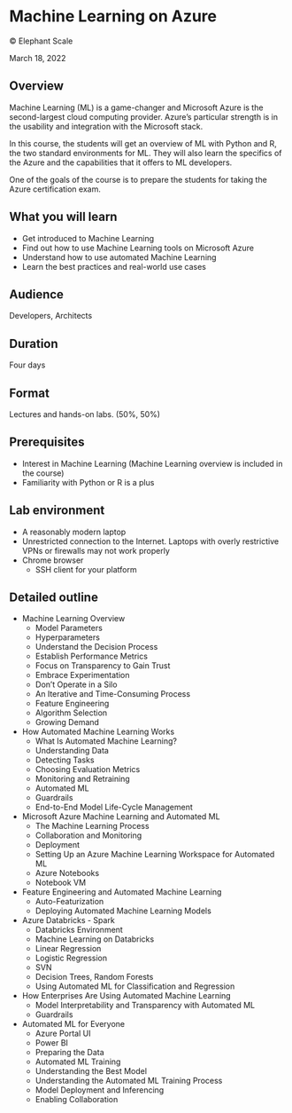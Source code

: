 # Machine Learning on Azure

© Elephant Scale

March 18, 2022

## Overview

Machine Learning (ML) is a game-changer and Microsoft Azure is the second-largest cloud computing provider.  Azure’s particular strength is in the usability and integration with the Microsoft stack.

In this course, the students will get an overview of ML with Python and R, the two standard environments for ML. They will also learn the specifics of the Azure and the capabilities that it offers to ML developers.

One of the goals of the course is to prepare the students for taking the Azure certification exam.


## What you will learn
- Get introduced to Machine Learning
- Find out how to use Machine Learning tools on Microsoft Azure
- Understand how to use automated Machine Learning
- Learn the best practices and real-world use cases

## Audience
Developers, Architects

## Duration
Four days 

## Format
Lectures and hands-on labs. (50%, 50%)

## Prerequisites

* Interest in Machine Learning (Machine Learning overview is included in the course)
* Familiarity with Python or R is a plus


## Lab environment

* A reasonably modern laptop
* Unrestricted connection to the Internet. Laptops with overly restrictive VPNs or firewalls may not work properly
* Chrome browser
  - SSH client for your platform

## Detailed outline

* Machine Learning Overview
   - Model Parameters
   - Hyperparameters
   - Understand the Decision Process
   - Establish Performance Metrics
   - Focus on Transparency to Gain Trust
   - Embrace Experimentation
   - Don’t Operate in a Silo
   - An Iterative and Time-Consuming Process
   - Feature Engineering
   - Algorithm Selection
   - Growing Demand
* How Automated Machine Learning Works
   - What Is Automated Machine Learning?
   - Understanding Data
   - Detecting Tasks
   - Choosing Evaluation Metrics
   - Monitoring and Retraining
   - Automated ML
   - Guardrails
   - End-to-End Model Life-Cycle Management
* Microsoft Azure Machine Learning and Automated ML
   - The Machine Learning Process
   - Collaboration and Monitoring
   - Deployment
   - Setting Up an Azure Machine Learning Workspace for Automated ML
   - Azure Notebooks
   - Notebook VM
* Feature Engineering and Automated Machine Learning
   - Auto-Featurization
   - Deploying Automated Machine Learning Models
* Azure Databricks - Spark
    - Databricks Environment
    - Machine Learning on Databricks
    - Linear Regression
    - Logistic Regression
    - SVN
    - Decision Trees, Random Forests
    - Using Automated ML for Classification and Regression
* How Enterprises Are Using Automated Machine Learning
    - Model Interpretability and Transparency with Automated ML
    - Guardrails
* Automated ML for Everyone
    - Azure Portal UI
    - Power BI
    - Preparing the Data
    - Automated ML Training
    - Understanding the Best Model
    - Understanding the Automated ML Training Process
    - Model Deployment and Inferencing
    - Enabling Collaboration
